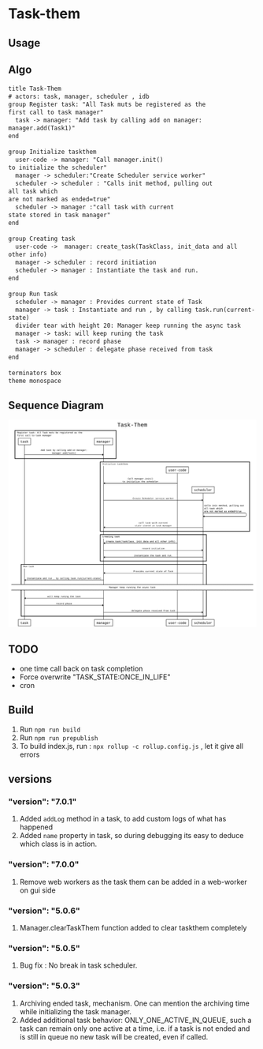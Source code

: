 # Task-them

## Usage


## Algo
```
title Task-Them
# actors: task, manager, scheduler , idb
group Register task: "All Task muts be registered as the
first call to task manager"
  task -> manager: "Add task by calling add on manager:
manager.add(Task1)"
end

group Initialize taskthem
  user-code -> manager: "Call manager.init() 
to initialize the scheduler"
  manager -> scheduler:"Create Scheduler service worker"
  scheduler -> scheduler : "Calls init method, pulling out
all task which
are not marked as ended=true"
  scheduler -> manager :"call task with current 
state stored in task manager"
end

group Creating task
  user-code ->  manager: create_task(TaskClass, init_data and all other info)
  manager -> scheduler : record initiation
  scheduler -> manager : Instantiate the task and run.
end

group Run task
  scheduler -> manager : Provides current state of Task
  manager -> task : Instantiate and run , by calling task.run(current-state)
  divider tear with height 20: Manager keep running the async task
  manager -> task: will keep runing the task
  task -> manager : record phase
  manager -> scheduler : delegate phase received from task
end

terminators box
theme monospace
```

## Sequence Diagram
![Seq Diagram](./des/SequenceDiagram.svg)

## TODO 
* one time call back on task completion
* Force overwrite "TASK_STATE:ONCE_IN_LIFE"
* cron


## Build
1. Run `npm run build`
2. Run `npm run prepublish`
3. To build index.js, run : `npx rollup -c rollup.config.js` , let it give all errors

## versions
### "version": "7.0.1"
1. Added `addLog` method in a task, to add custom logs of what has happened
2. Added `name` property in task, so during debugging its easy to deduce which class is in action.

### "version": "7.0.0"
1. Remove web workers as the task them can be added in a web-worker on gui side

### "version": "5.0.6"
1. Manager.clearTaskThem function added to clear taskthem completely

### "version": "5.0.5"
1. Bug fix : No break in task scheduler.

### "version": "5.0.3"
1. Archiving ended task, mechanism. One can mention the archiving time while initializing the task manager.
2. Added additional task behavior: ONLY_ONE_ACTIVE_IN_QUEUE, such a task can remain only one active at a time, i.e. if a task is not ended and is still in queue no new task will be created, even if called.
